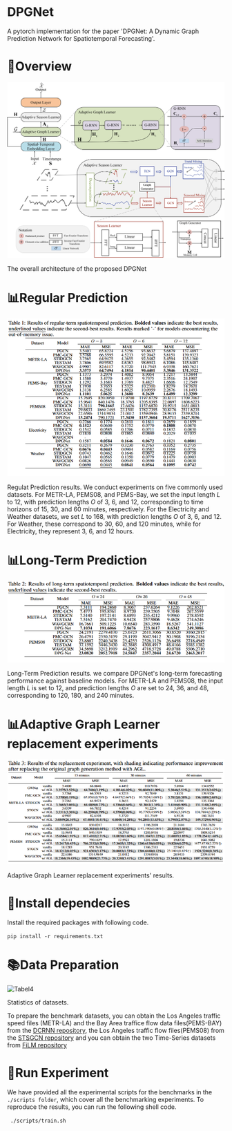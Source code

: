 # DPGNet

A pytorch implementation for the paper 'DPGNet: A Dynamic Graph Prediction Network for Spatiotemporal Forecasting'. 

# 🎯Overview
![Figure1](./image/framework.jpg)

The overall architecture of the proposed DPGNet

# 📊Regular Prediction
![Table2](./image/Regular_Prediction.png)

Regulat Prediction results. We conduct experiments on five commonly used datasets. For METR-LA, PEMS08, and PEMS-Bay, we set the input length $L$ to 12, with prediction lengths $O$ of 3, 6, and 12, corresponding to time horizons of 15, 30, and 60 minutes, respectively. For the Electricity and Weather datasets, we set $L$ to 168, with prediction lengths $O$ of 3, 6, and 12. For Weather, these correspond to 30, 60, and 120 minutes, while for Electricity, they represent 3, 6, and 12 hours.

# 📊Long-Term Prediction
![Table2](./image/LongTerm_Prediction.png)

Long-Term Prediction results. we compare DPGNet's long-term forecasting performance against baseline models. For METR-LA and PEMS08, the input length $L$ is set to 12, and prediction lengths $O$ are set to 24, 36, and 48, corresponding to 120, 180, and 240 minutes.


# 📊Adaptive Graph Learner replacement experiments
![Table3](./image/AGL_replacement_exp.png)

Adaptive Graph Learner replacement experiments' results.


# 📝Install dependecies
Install the required packages with following code.

```pip install -r requirements.txt```

# 📚Data Preparation
![Tabel4](./image/dataset_intro.png)

Statistics of datasets.

To prepare the benchmark datasets, you can obtain the Los Angeles traffic speed files (METR-LA) and the Bay Area traffice flow data files(PEMS-BAY) from the [DCRNN repository](https://github.com/liyaguang/DCRNN), the Los Angeles traffic flow files(PEMS08) from the [STSGCN repository](https://github.com/Davidham3/STSGCN) and you can obtain the two Time-Series datasets from [FiLM repository](https://github.com/tianzhou2011/FiLM)


# 🚀Run Experiment
We have provided all the experimental scripts for the benchmarks in the `./scripts folder`, which cover all the benchmarking experiments. To reproduce the results, you can run the following shell code.

``` ./scripts/train.sh```